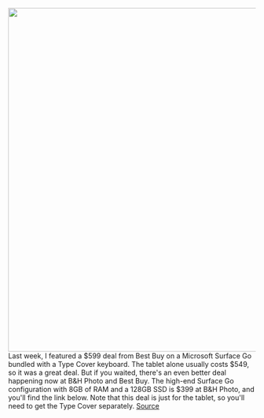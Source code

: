 <img src='https://cdn.vox-cdn.com/thumbor/UuUqHyGl4pLvCFb6jcrdpihcWrM=/0x0:2040x1360/1200x800/filters:focal(860x749:1186x1075)/cdn.vox-cdn.com/uploads/chorus_image/image/66284780/vpavic_180803_2796_0023.0.jpg' width='700px' /><br/>
Last week, I featured a $599 deal from Best Buy on a Microsoft Surface Go bundled with a Type Cover keyboard. The tablet alone usually costs $549, so it was a great deal. But if you waited, there's an even better deal happening now at B&H Photo and Best Buy. The high-end Surface Go configuration with 8GB of RAM and a 128GB SSD is $399 at B&H Photo, and you'll find the link below. Note that this deal is just for the tablet, so you'll need to get the Type Cover separately.
<a href='https://www.theverge.com/good-deals/2020/2/10/21131405/microsoft-surface-go-type-cover-sale-deal-jabra-elite-65t-google-pixel-4'> Source <a/>